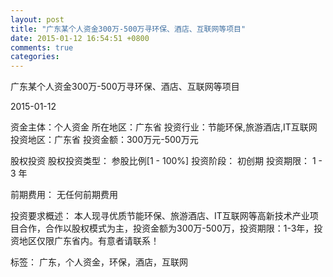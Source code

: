 ```yaml
---
layout: post
title: "广东某个人资金300万-500万寻环保、酒店、互联网等项目"
date: 2015-01-12 16:54:51 +0800
comments: true
categories: 
---
```

广东某个人资金300万-500万寻环保、酒店、互联网等项目



2015-01-12

资金主体：个人资金
所在地区：广东省
投资行业：节能环保,旅游酒店,IT互联网
投资地区：广东省
投资金额：300万元-500万元

股权投资
股权投资类型：
                            参股比例[1 - 100%] 
                                                                                投资阶段：
                            初创期 
                                                                                                                                        投资期限：
                            1 - 3 年

前期费用：
无任何前期费用

投资要求概述：
本人现寻优质节能环保、旅游酒店、IT互联网等高新技术产业项目合作，合作以股权模式为主，投资金额为300万-500万，投资期限：1-3年，投资地区仅限广东省内。有意者请联系！

标签：
广东，个人资金，环保，酒店，互联网

